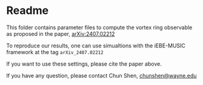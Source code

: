 # Readme

This folder contains parameter files to compute the vortex ring observable
as proposed in the paper, [arXiv:2407.02212](https://arxiv.org/abs/2407.02212)

To reproduce our results, one can use simualtions with the iEBE-MUSIC
framework at the tag `arXiv_2407.02212`

If you want to use these settings, please cite the paper above.

If you have any question, please contact Chun Shen, chunshen@wayne.edu

